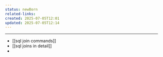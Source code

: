 ```yaml
---
status: newBorn
related-links: 
created: 2025-07-05T12:01
updated: 2025-07-05T12:14
---
```

---

- [[sql join commands]]
- [[sql joins in detail]]
- 
